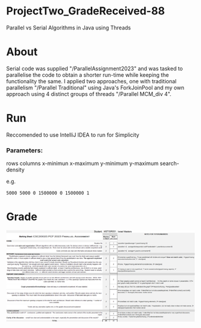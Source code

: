 # ProjectTwo_GradeReceived-88
Parallel vs Serial Algorithms in Java using Threads

# About

Serial code was supplied "/ParallelAssignment2023" and was tasked to parallelise the code to obtain a shorter run-time while keeping the functionality the same.
I applied two approaches, one with traditional parallelism "/Parallel Traditional" using Java's ForkJoinPool and my own approach using 4 distinct groups of threads "/Parallel MCM_div 4".

# Run

Reccomended to use IntelliJ IDEA to run for Simplicity 

### Parameters:
rows columns x-minimun x-maximum y-minimum y-maximum search-density

e.g.
```
5000 5000 0 1500000 0 1500000 1
```

# Grade

![alt text](https://github.com/IJM217/ProjectTwo_GradeReceived-88/blob/main/grades.png?raw=true)

